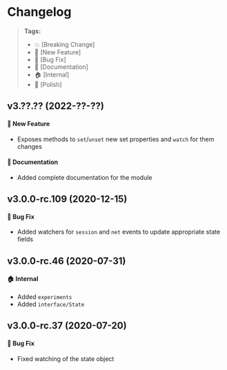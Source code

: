 Changelog
=========

> **Tags:**
> - :boom:       [Breaking Change]
> - :rocket:     [New Feature]
> - :bug:        [Bug Fix]
> - :memo:       [Documentation]
> - :house:      [Internal]
> - :nail_care:  [Polish]

## v3.??.?? (2022-??-??)

#### :rocket: New Feature

* Exposes methods to `set`/`unset` new set properties and `watch` for them changes

#### :memo: Documentation

* Added complete documentation for the module

## v3.0.0-rc.109 (2020-12-15)

#### :bug: Bug Fix

* Added watchers for `session` and `net` events to update appropriate state fields

## v3.0.0-rc.46 (2020-07-31)

#### :house: Internal

* Added `experiments`
* Added `interface/State`

## v3.0.0-rc.37 (2020-07-20)

#### :bug: Bug Fix

* Fixed watching of the state object
